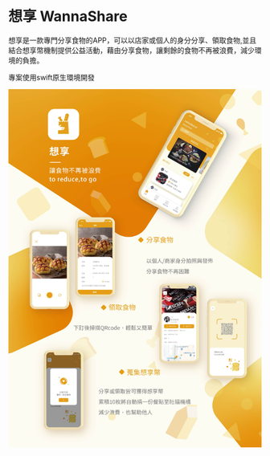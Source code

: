 # 想享 WannaShare

想享是一款專門分享食物的APP，可以以店家或個人的身分分享、領取食物,並且結合想享幣機制提供公益活動，藉由分享食物，讓剩餘的食物不再被浪費，減少環境的負擔。

專案使用swift原生環境開發

![](https://github.com/TsiaYu1304/WannaShare_swift/blob/2705c74d0f0f72aef46b1aefd7a2b478780ce983/%E6%84%9B%E9%AC%A7%E5%B0%91%E5%A5%B3_%E6%83%B3%E4%BA%AB_%E6%B5%B7%E5%A0%B1.jpg)
